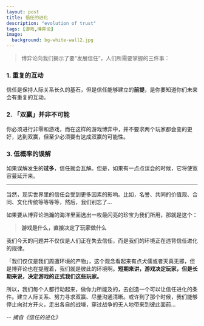 ```yaml
---
layout: post
title: 信任的进化
description: "evolution of trust"
tags: [游戏,博弈论]
image:
  background: bg-white-wall2.jpg
---
```


> 博弈论向我们揭示了要“发展信任”，人们所需要掌握的三件事：

### 1. 重复的互动

信任是保持人际关系长久的基石，但是信任能够建立的**前提**，是你要知道你们未来会有重复的互动。

### 2. 「双赢」并非不可能

你必须进行非零和游戏，而在这样的游戏博弈中，并不要求两个玩家都会变的更好，达到双赢，但至少必须要有达成双赢的可能性。

### 3. 低概率的误解

如果误解发生的**过多**，信任就会瓦解。但是，如果有一点点误会的时候，它将使宽容蔓延开来。


---


当然，现实世界里的信任会受到更多因素的影响。比如，名誉、共同的价值观、合同、文化传统等等等等，然后，我们别忘了...

如果要从博弈论浩瀚的海洋里面选出一枚最闪亮的珍宝为我们所用，那就是这个：

> **游戏是什么，直接决定了玩家做什么**

我们今天的问题并不仅仅是人们正在失去信任，而是我们的环境正在违背信任进化的规律。

「我们仅仅是我们周遭环境的产物」，这个观念看起来有点犬儒或者天真无邪，但是博弈论也在提醒着，我们就是彼此的环境啊。**短期来讲，游戏决定玩家，但是长期来说，决定游戏的正式我们这些玩家。**

所以，我们每个人都行动起来，做你力所能及的，去创造一个可以让信任进化的条件。建立人际关系、努力寻求双赢、尽量沟通清晰。或许到了那个时候，我们能够停止向对方开火，走出各自的战壕，穿过战争的无人地带来到彼此面前...


*-- 摘自《信任的进化》*